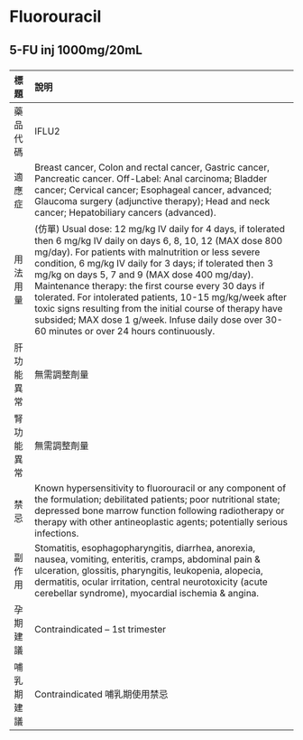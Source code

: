 # Fluorouracil

## 5-FU inj 1000mg/20mL

##### 

| 標題       | 說明                                                                                                                                                                                                                                                                                                                                                                                                                                                                                                                                                                        |
|:-----------|:----------------------------------------------------------------------------------------------------------------------------------------------------------------------------------------------------------------------------------------------------------------------------------------------------------------------------------------------------------------------------------------------------------------------------------------------------------------------------------------------------------------------------------------------------------------------------|
| 藥品代碼   | IFLU2                                                                                                                                                                                                                                                                                                                                                                                                                                                                                                                                                                       |
| 適應症     | Breast cancer, Colon and rectal cancer, Gastric cancer, Pancreatic cancer. Off-Label: Anal carcinoma; Bladder cancer; Cervical cancer; Esophageal cancer, advanced; Glaucoma surgery (adjunctive therapy); Head and neck cancer; Hepatobiliary cancers (advanced).                                                                                                                                                                                                                                                                                                          |
| 用法用量   | (仿單) Usual dose: 12 mg/kg IV daily for 4 days, if tolerated then 6 mg/kg IV daily on days 6, 8, 10, 12 (MAX dose 800 mg/day). For patients with malnutrition or less severe condition, 6 mg/kg IV daily for 3 days; if tolerated then 3 mg/kg on days 5, 7 and 9 (MAX dose 400 mg/day). Maintenance therapy: the first course every 30 days if tolerated. For intolerated patients, 10-15 mg/kg/week after toxic signs resulting from the initial course of therapy have subsided; MAX dose 1 g/week. Infuse daily dose over 30-60 minutes or over 24 hours continuously. |
| 肝功能異常 | 無需調整劑量                                                                                                                                                                                                                                                                                                                                                                                                                                                                                                                                                                |
| 腎功能異常 | 無需調整劑量                                                                                                                                                                                                                                                                                                                                                                                                                                                                                                                                                                |
| 禁忌       | Known hypersensitivity to fluorouracil or any component of the formulation; debilitated patients; poor nutritional state; depressed bone marrow function following radiotherapy or therapy with other antineoplastic agents; potentially serious infections.                                                                                                                                                                                                                                                                                                                |
| 副作用     | Stomatitis, esophagopharyngitis, diarrhea, anorexia, nausea, vomiting, enteritis, cramps, abdominal pain & ulceration, glossitis, pharyngitis, leukopenia, alopecia, dermatitis, ocular irritation, central neurotoxicity (acute cerebellar syndrome), myocardial ischemia & angina.                                                                                                                                                                                                                                                                                        |
| 孕期建議   | Contraindicated – 1st trimester                                                                                                                                                                                                                                                                                                                                                                                                                                                                                                                                             |
| 哺乳期建議 | Contraindicated 哺乳期使用禁忌                                                                                                                                                                                                                                                                                                                                                                                                                                                                                                                                              |

